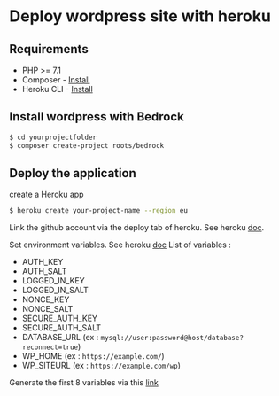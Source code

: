 # Deploy wordpress site with heroku


## Requirements

* PHP >= 7.1
* Composer - [Install](https://getcomposer.org/download/)
* Heroku CLI - [Install](https://devcenter.heroku.com/articles/heroku-cli)



## Install wordpress with Bedrock
```sh
$ cd yourprojectfolder
$ composer create-project roots/bedrock
```

## Deploy the application
create a Heroku app
```sh
$ heroku create your-project-name --region eu
```

Link the github account via the deploy tab of heroku. See heroku [doc](https://devcenter.heroku.com/articles/github-integration).

Set environment variables. See heroku [doc](https://devcenter.heroku.com/articles/config-vars)
List of variables :
* AUTH_KEY
* AUTH_SALT
* LOGGED_IN_KEY
* LOGGED_IN_SALT
* NONCE_KEY
* NONCE_SALT
* SECURE_AUTH_KEY
* SECURE_AUTH_SALT
* DATABASE_URL (ex : `mysql://user:password@host/database?reconnect=true`)
* WP_HOME (ex : `https://example.com/`)
* WP_SITEURL (ex : `https://example.com/wp`)

Generate the first 8 variables via this [link](https://api.wordpress.org/secret-key/1.1/salt/)